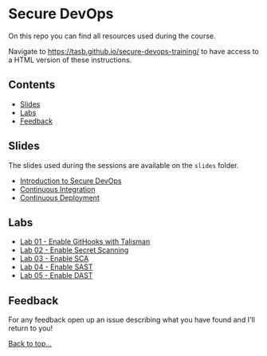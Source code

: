 # Secure DevOps

On this repo you can find all resources used during the course.

Navigate to <https://tasb.github.io/secure-devops-training/> to have access to a HTML version of these instructions.

## Contents

- [Slides](#slides)
- [Labs](#labs)
- [Feedback](#feedback)
  
## Slides

The slides used during the sessions are available on the `slides` folder.

- [Introduction to Secure DevOps](slides/01.SecureDevOps.pdf)
- [Continuous Integration](slides/02.ContinuousIntegration.pdf)
- [Continuous Deployment](slides/03.ContinuousDeployment.pdf)

## Labs

- [Lab 01 - Enable GitHooks with Talisman](labs/lab01.md)
- [Lab 02 - Enable Secret Scanning](labs/lab02.md)
- [Lab 03 - Enable SCA](labs/lab03.md)
- [Lab 04 - Enable SAST](labs/lab04.md)
- [Lab 05 - Enable DAST](labs/lab05.md)

## Feedback

For any feedback open up an issue describing what you have found and I'll return to you!

[Back to top…](README.md#contents)
